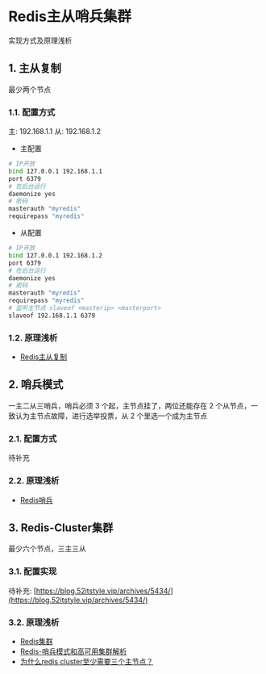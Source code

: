 # Redis主从哨兵集群

实现方式及原理浅析

## 1. 主从复制

最少两个节点

### 1.1. 配置方式

主: 192.168.1.1
从: 192.168.1.2

* 主配置

```bash
# IP开放
bind 127.0.0.1 192.168.1.1
port 6379
# 在后台运行
daemonize yes
# 密码
masterauth "myredis"
requirepass "myredis"
```

* 从配置

```bash
# IP开放
bind 127.0.0.1 192.168.1.2
port 6379
# 在后台运行
daemonize yes
# 密码
masterauth "myredis"
requirepass "myredis"
# 监听主节点 slaveof <masterip> <masterport>
slaveof 192.168.1.1 6379
```

### 1.2. 原理浅析

* [Redis主从复制](https://blog.csdn.net/yutian_1999/article/details/103720784)

## 2. 哨兵模式

一主二从三哨兵，哨兵必须 3 个起，主节点挂了，两位还能存在 2 个从节点，一致认为主节点故障，进行选举投票，从 2 个里选一个成为主节点

### 2.1. 配置方式

待补充

### 2.2. 原理浅析

* [Redis哨兵](https://blog.csdn.net/yutian_1999/article/details/103795623)

## 3. Redis-Cluster集群

最少六个节点，三主三从

### 3.1. 配置实现

待补充: [https://blog.52itstyle.vip/archives/5434/](https://blog.52itstyle.vip/archives/5434/)

### 3.2. 原理浅析

* [Redis集群](https://blog.csdn.net/yutian_1999/article/details/103836008)
* [Redis-哨兵模式和高可用集群解析](https://www.cnblogs.com/mzhaox/p/11218096.html)
* [为什么redis cluster至少需要三个主节点？](https://www.zhihu.com/question/354518943)
